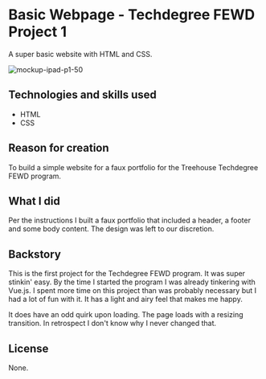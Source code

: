 # Basic Webpage - Techdegree FEWD Project 1

A super basic website with HTML and CSS.

![mockup-ipad-p1-50](https://user-images.githubusercontent.com/16675876/59796422-74e8fd80-92ab-11e9-9980-643128ce971d.png)


## Technologies and skills used 

+ HTML
+ CSS


## Reason for creation
To build a simple website for a faux portfolio for the Treehouse Techdegree FEWD program.

## What I did

Per the instructions I built a faux portfolio that included a header, a footer and some body content. The design was left to our discretion.
 
## Backstory

This is the first project for the Techdegree FEWD program. It was super stinkin' easy. By the time I started the program I was already tinkering with Vue.js. I spent more time on this project than was probably necessary but I had a lot of fun with it. It has a light and airy feel that makes me happy.

It does have an odd quirk upon loading. The page loads with a resizing transition. In retrospect I don't know why I never changed that.


## License
None.
